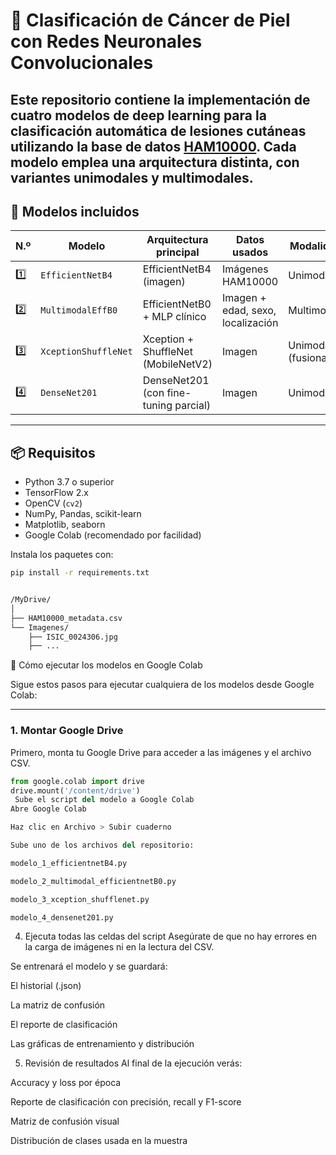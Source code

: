 # 🧬 Clasificación de Cáncer de Piel con Redes Neuronales Convolucionales

Este repositorio contiene la implementación de **cuatro modelos de deep learning** para la clasificación automática de lesiones cutáneas utilizando la base de datos **[HAM10000](https://www.kaggle.com/datasets/kmader/skin-cancer-mnist-ham10000)**. Cada modelo emplea una arquitectura distinta, con variantes unimodales y multimodales.
---

## 🧪 Modelos incluidos

| N.º | Modelo | Arquitectura principal | Datos usados | Modalidad |
|-----|--------|-------------------------|--------------|-----------|
| 1️⃣ | `EfficientNetB4` | EfficientNetB4 (imagen) | Imágenes HAM10000 | Unimodal |
| 2️⃣ | `MultimodalEffB0` | EfficientNetB0 + MLP clínico | Imagen + edad, sexo, localización | Multimodal |
| 3️⃣ | `XceptionShuffleNet` | Xception + ShuffleNet (MobileNetV2) | Imagen | Unimodal (fusionado) |
| 4️⃣ | `DenseNet201` | DenseNet201 (con fine-tuning parcial) | Imagen | Unimodal |

---

## 📦 Requisitos

- Python 3.7 o superior
- TensorFlow 2.x
- OpenCV (`cv2`)
- NumPy, Pandas, scikit-learn
- Matplotlib, seaborn
- Google Colab (recomendado por facilidad)

Instala los paquetes con:

```bash
pip install -r requirements.txt


/MyDrive/
│
├── HAM10000_metadata.csv
└── Imagenes/
    ├── ISIC_0024306.jpg
    ├── ...
```

🚀 Cómo ejecutar los modelos en Google Colab

Sigue estos pasos para ejecutar cualquiera de los modelos desde Google Colab:

---

### 1. Montar Google Drive

Primero, monta tu Google Drive para acceder a las imágenes y el archivo CSV.

```python
from google.colab import drive
drive.mount('/content/drive')
 Sube el script del modelo a Google Colab
Abre Google Colab

Haz clic en Archivo > Subir cuaderno

Sube uno de los archivos del repositorio:

modelo_1_efficientnetB4.py

modelo_2_multimodal_efficientnetB0.py

modelo_3_xception_shufflenet.py

modelo_4_densenet201.py
```
4. Ejecuta todas las celdas del script
Asegúrate de que no hay errores en la carga de imágenes ni en la lectura del CSV.

Se entrenará el modelo y se guardará:

El historial (.json)

La matriz de confusión

El reporte de clasificación

Las gráficas de entrenamiento y distribución

5. Revisión de resultados
Al final de la ejecución verás:

Accuracy y loss por época

Reporte de clasificación con precisión, recall y F1-score

Matriz de confusión visual

Distribución de clases usada en la muestra

